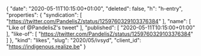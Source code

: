 {
  "date": "2020-05-11T10:15:00+01:00",
  "deleted": false,
  "h": "h-entry",
  "properties": {
    "syndication": [
      "https://twitter.com/PandelisZ/status/1259760329103376384"
    ],
    "name": [
      "Like of @PandelisZ's tweet"
    ],
    "published": [
      "2020-05-11T10:15:00+01:00"
    ],
    "like-of": [
      "https://twitter.com/PandelisZ/status/1259760329103376384"
    ]
  },
  "kind": "likes",
  "slug": "2020/05/ivsyd",
  "client_id": "https://indigenous.realize.be"
}
